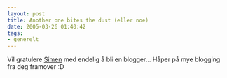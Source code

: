```yaml
---
layout: post
title: Another one bites the dust (eller noe)
date: 2005-03-26 01:40:42
tags: 
- generelt
---
```

Vil gratulere <a href="http://www.slarkware.com/blog/">Simen</a> med endelig å bli en blogger... Håper på mye blogging fra deg framover :D
